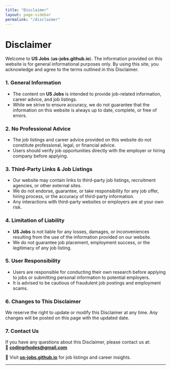 ```yaml
---
title: "Disclaimer"
layout: page-sidebar
permalink: "/disclaimer"
---
```


# Disclaimer  

Welcome to **US Jobs** (**us-jobs.github.io**). The information provided on this website is for general informational purposes only. By using this site, you acknowledge and agree to the terms outlined in this Disclaimer.  

### 1. General Information  
- The content on **US Jobs** is intended to provide job-related information, career advice, and job listings.  
- While we strive to ensure accuracy, we do not guarantee that the information on this website is always up to date, complete, or free of errors.  

### 2. No Professional Advice  
- The job listings and career advice provided on this website do not constitute professional, legal, or financial advice.  
- Users should verify job opportunities directly with the employer or hiring company before applying.  

### 3. Third-Party Links & Job Listings  
- Our website may contain links to third-party job listings, recruitment agencies, or other external sites.  
- We do not endorse, guarantee, or take responsibility for any job offer, hiring process, or the accuracy of third-party information.  
- Any interactions with third-party websites or employers are at your own risk.  

### 4. Limitation of Liability  
- **US Jobs** is not liable for any losses, damages, or inconveniences resulting from the use of the information provided on our website.  
- We do not guarantee job placement, employment success, or the legitimacy of any job listing.  

### 5. User Responsibility  
- Users are responsible for conducting their own research before applying to jobs or submitting personal information to potential employers.  
- It is advised to be cautious of fraudulent job postings and employment scams.  

### 6. Changes to This Disclaimer  
We reserve the right to update or modify this Disclaimer at any time. Any changes will be posted on this page with the updated date.  

### 7. Contact Us  
If you have any questions about this Disclaimer, please contact us at:  
📧 **[codingrhodes@gmail.com](mailto:codingrhodes@gmail.com)**  

🔎 Visit **[us-jobs.github.io](https://us-jobs.github.io/)** for job listings and career insights.  

---

